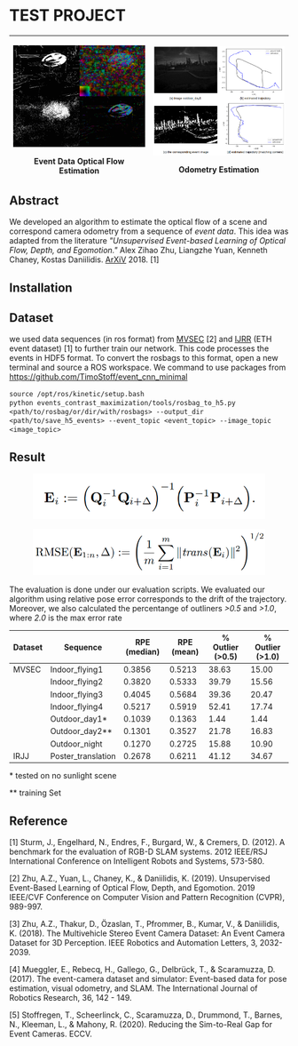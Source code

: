 # TEST PROJECT


<table class="tg">
<thead>
  <tr>
    <th class="tg-0lax">
      <p align="center">
        <img src="https://github.com/picotank/testproject/blob/main/optical_flow.gif" width="420px">
      </p>
      Event Data Optical Flow Estimation
    </th>
    <th class="tg-0lax">
      <p align="center">
        <img src="https://github.com/picotank/testproject/blob/main/outdoor1_trajectory.png" width="420px">
      </p>
      Odometry Estimation
    </th>
  </tr>
</thead>
</table>

## Abstract
We developed an algorithm to estimate the optical flow of a scene and correspond camera odometry from a sequence of *event data*. This idea was adapted from the literature *"Unsupervised Event-based Learning of Optical Flow, Depth, and Egomotion."* Alex Zihao Zhu, Liangzhe Yuan, Kenneth Chaney, Kostas Daniilidis. [ArXiV](https://arxiv.org/pdf/1812.08156.pdf) 2018. [1]



## Installation

## Dataset
we used data sequences (in ros format) from [MVSEC](https://daniilidis-group.github.io/mvsec/) [2] and [IJRR](http://rpg.ifi.uzh.ch/davis_data.html) (ETH event dataset) [1] to further train our network. This code processes the events in HDF5 format. To convert the rosbags to this format, open a new terminal and source a ROS workspace. We command to use packages from https://github.com/TimoStoff/event_cnn_minimal
```
source /opt/ros/kinetic/setup.bash
python events_contrast_maximization/tools/rosbag_to_h5.py <path/to/rosbag/or/dir/with/rosbags> --output_dir <path/to/save_h5_events> --event_topic <event_topic> --image_topic <image_topic>
```


## Result
<p align="center">
  <img src="https://github.com/picotank/testproject/blob/main/rpe1.png" width="420px">
</p>
<p align="center">
  <img src="https://github.com/picotank/testproject/blob/main/rpe2.png" width="420px">
</p>

The evaluation is done under our evaluation scripts. We evaluated our algorithm using relative pose error corresponds to the drift of the trajectory. Moreover, we also calculated the percentange of outliners *>0.5* and *>1.0*, where *2.0* is the max error rate


<table class="tg">
<thead>
  <tr>
    <th class="tg-0pky">Dataset</th>
    <th class="tg-0pky">Sequence</th>
    <th class="tg-0pky">RPE (median)</th>
    <th class="tg-0pky">RPE (mean)</th>
    <th class="tg-0pky">% Outlier (&gt;0.5)</th>
    <th class="tg-0pky">% Outlier (&gt;1.0)</th>
  </tr>
</thead>
<tbody>
  <tr>
    <td class="tg-0pky">MVSEC</td>
    <td class="tg-0pky">Indoor_flying1</td>
    <td class="tg-0pky">0.3856</td>
    <td class="tg-0pky">0.5213</td>
    <td class="tg-0pky">38.63</td>
    <td class="tg-0pky">15.00</td>
  </tr>
  <tr>
    <td class="tg-0pky"></td>
    <td class="tg-0pky">Indoor_flying2</td>
    <td class="tg-0pky">0.3820</td>
    <td class="tg-0pky">0.5333</td>
    <td class="tg-0pky">39.79</td>
    <td class="tg-0pky">15.56</td>
  </tr>
  <tr>
    <td class="tg-0pky"></td>
    <td class="tg-0pky">Indoor_flying3</td>
    <td class="tg-0pky">0.4045</td>
    <td class="tg-0pky">0.5684</td>
    <td class="tg-0pky">39.36</td>
    <td class="tg-0pky">20.47</td>
  </tr>
  <tr>
    <td class="tg-0pky"></td>
    <td class="tg-0pky">Indoor_flying4</td>
    <td class="tg-0pky">0.5217</td>
    <td class="tg-0pky">0.5919</td>
    <td class="tg-0pky">52.41</td>
    <td class="tg-0pky">17.74</td>
  </tr>
  <tr>
    <td class="tg-0pky"></td>
    <td class="tg-0pky">Outdoor_day1*</td>
    <td class="tg-0pky">0.1039</td>
    <td class="tg-0pky">0.1363</td>
    <td class="tg-0pky">1.44</td>
    <td class="tg-0pky">1.44</td>
  </tr>
  <tr>
    <td class="tg-0pky"></td>
    <td class="tg-0pky">Outdoor_day2**</td>
    <td class="tg-0pky">0.1301</td>
    <td class="tg-0pky">0.3527</td>
    <td class="tg-0pky">21.78</td>
    <td class="tg-0pky">16.83</td>
  </tr>
  <tr>
    <td class="tg-0pky"></td>
    <td class="tg-0pky">Outdoor_night</td>
    <td class="tg-0pky">0.1270</td>
    <td class="tg-0pky">0.2725</td>
    <td class="tg-0pky">15.88</td>
    <td class="tg-0pky">10.90</td>
  </tr>
  <tr>
    <td class="tg-0pky">IRJJ</td>
    <td class="tg-0pky">Poster_translation</td>
    <td class="tg-0pky">0.2678</td>
    <td class="tg-0pky">0.6211</td>
    <td class="tg-0pky">41.12</td>
    <td class="tg-0pky">34.67</td>
  </tr>
</tbody>
</table>
* tested on no sunlight scene

** training Set


## Reference
[1] Sturm, J., Engelhard, N., Endres, F., Burgard, W., & Cremers, D. (2012). A benchmark for the evaluation of RGB-D SLAM systems. 2012 IEEE/RSJ International Conference on Intelligent Robots and Systems, 573-580.

[2] Zhu, A.Z., Yuan, L., Chaney, K., & Daniilidis, K. (2019). Unsupervised Event-Based Learning of Optical Flow, Depth, and Egomotion. 2019 IEEE/CVF Conference on Computer Vision and Pattern Recognition (CVPR), 989-997.

[3] Zhu, A.Z., Thakur, D., Özaslan, T., Pfrommer, B., Kumar, V., & Daniilidis, K. (2018). The Multivehicle Stereo Event Camera Dataset: An Event Camera Dataset for 3D Perception. IEEE Robotics and Automation Letters, 3, 2032-2039.

[4] Mueggler, E., Rebecq, H., Gallego, G., Delbrück, T., & Scaramuzza, D. (2017). The event-camera dataset and simulator: Event-based data for pose estimation, visual odometry, and SLAM. The International Journal of Robotics Research, 36, 142 - 149.

[5] Stoffregen, T., Scheerlinck, C., Scaramuzza, D., Drummond, T., Barnes, N., Kleeman, L., & Mahony, R. (2020). Reducing the Sim-to-Real Gap for Event Cameras. ECCV.
